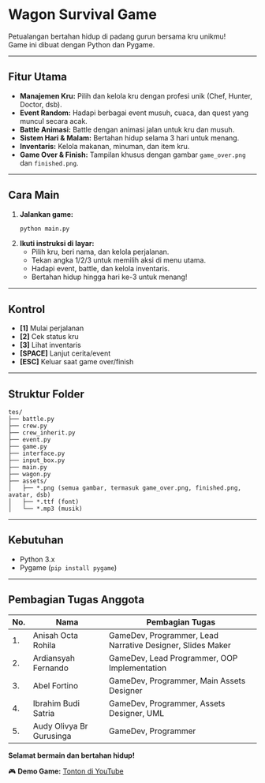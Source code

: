 # Wagon Survival Game

Petualangan bertahan hidup di padang gurun bersama kru unikmu!  
Game ini dibuat dengan Python dan Pygame.

---

## Fitur Utama

- **Manajemen Kru:** Pilih dan kelola kru dengan profesi unik (Chef, Hunter, Doctor, dsb).
- **Event Random:** Hadapi berbagai event musuh, cuaca, dan quest yang muncul secara acak.
- **Battle Animasi:** Battle dengan animasi jalan untuk kru dan musuh.
- **Sistem Hari & Malam:** Bertahan hidup selama 3 hari untuk menang.
- **Inventaris:** Kelola makanan, minuman, dan item kru.
- **Game Over & Finish:** Tampilan khusus dengan gambar `game_over.png` dan `finished.png`.

---

## Cara Main

1. **Jalankan game:**
    ```bash
    python main.py
    ```
2. **Ikuti instruksi di layar:**
    - Pilih kru, beri nama, dan kelola perjalanan.
    - Tekan angka 1/2/3 untuk memilih aksi di menu utama.
    - Hadapi event, battle, dan kelola inventaris.
    - Bertahan hidup hingga hari ke-3 untuk menang!

---

## Kontrol

- **[1]** Mulai perjalanan
- **[2]** Cek status kru
- **[3]** Lihat inventaris
- **[SPACE]** Lanjut cerita/event
- **[ESC]** Keluar saat game over/finish

---

## Struktur Folder

```
tes/
├── battle.py
├── crew.py
├── crew_inherit.py
├── event.py
├── game.py
├── interface.py
├── input_box.py
├── main.py
├── wagon.py
├── assets/
│   ├── *.png (semua gambar, termasuk game_over.png, finished.png, avatar, dsb)
│   ├── *.ttf (font)
│   └── *.mp3 (musik)
```

---

## Kebutuhan

- Python 3.x
- Pygame (`pip install pygame`)

---
## Pembagian Tugas Anggota

| No. | Nama                        | Pembagian Tugas                                                      |
|-----|-----------------------------|-----------------------------------------------------------------------|
| 1.  | Anisah Octa Rohila         | GameDev, Programmer, Lead Narrative Designer, Slides Maker           |
| 2.  | Ardiansyah Fernando        | GameDev, Lead Programmer, OOP Implementation                         |
| 3.  | Abel Fortino               | GameDev, Programmer, Main Assets Designer                            |
| 4.  | Ibrahim Budi Satria        | GameDev, Programmer, Assets Designer, UML                            |
| 5.  | Audy Olivya Br Gurusinga  | GameDev, Programmer                                                   |

**Selamat bermain dan bertahan hidup!**

🎮 **Demo Game:** [Tonton di YouTube](https://youtu.be/6CqqX82VxmA)
